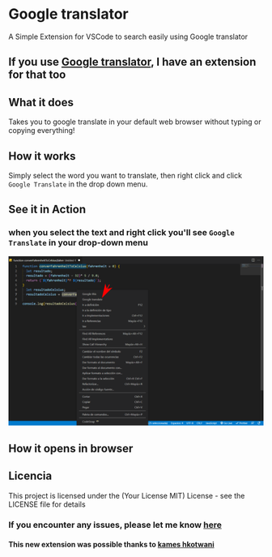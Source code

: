 # Google translator

A Simple Extension for VSCode to search easily using Google translator

## If you use [Google translator](https://marketplace.visualstudio.com/items?itemName=sebastianchipis.google-translator), I have an extension for that too

## What it does

Takes you to google translate in your default web browser without typing or copying everything!

## How it works

Simply select the word you want to translate, then right click and click `Google Translate` in the drop down menu.

## See it in Action

### when you select the text and right click you'll see `Google Translate` in your drop-down menu

![drop-down-menu](https://github.com/Sebastian-Chipis-Cruz/google-translator/blob/main/resources/example-1.png?raw=true)

## How it opens in browser

<!-- ![browser-query-results]() -->

## Licencia

This project is licensed under the (Your License MIT) License - see the LICENSE file for details

### If you encounter any issues, please let me know [here](https://github.com/Sebastian-Chipis-Cruz/Google-translator/issues)

#### This new extension was possible thanks to [kames hkotwani](https://github.com/kameshkotwani)
